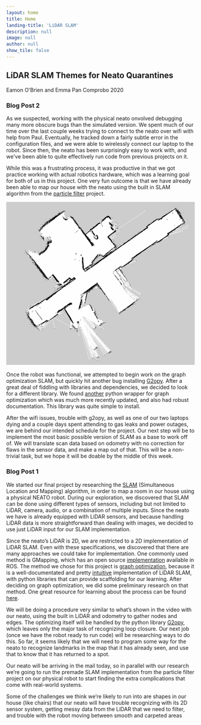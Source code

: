 ```yaml
---
layout: home
title: Home
landing-title: 'LiDAR SLAM'
description: null
image: null
author: null
show_tile: false
---
```


## LiDAR SLAM Themes for Neato Quarantines

Eamon O'Brien and Emma Pan
Comprobo 2020

### Blog Post 2
As we suspected, working with the physical neato onvolved debugging many more obscure bugs than the simulated version. We spent much of our time over the last couple weeks trying to connect to the neato over wifi with help from Paul. Eventually, he tracked down a fairly subtle error in the configuration files, and we were able to wirelessly connect our laptop to the robot. Since then, the neato has been surprisingly easy to work with, and we've been able to quite effectively run code from previous projects on it.

While this was a frustrating process, it was productive in that we got practice working with actual robotics hardware, which was a learning goal for both of us in this project. One very fun outcome is that we have already been able to map our house with the neato using the built in SLAM algorithm from the [particle filter](https://viahtml3.hypothes.is/proxy/https://comprobo20.github.io/assignments/robot_localization?via.client.openSidebar=1&via.client.requestConfigFromFrame.origin=https%3A%2F%2Flms.hypothes.is&via.client.requestConfigFromFrame.ancestorLevel=2&via.external_link_mode=new-tab) project. 

![image-of-upstairs-scan](upstairs.png)

Once the robot was functional, we attempted to begin work on the graph optimization SLAM, but quickly hit another bug installing [G2opy](https://github.com/uoip/g2opy). After a great deal of fiddling with libraries and dependencies, we decided to look for a different library. We found [another](https://pypi.org/project/graphslam/) python wrapper for graph optimization which was much more recently updated, and also had robust documentation. This library was quite simple to install.

After the wifi issues, trouble with g2opy, as well as one of our two laptops dying and a couple days spent attending to gas leaks and power outages, we are behind our intended schedule for the project. Our next step will be to implement the most basic possible version of SLAM as a base to work off of. We will translate scan data based on odometry with no correction for flaws in the sensor data, and make a map out of that. This will be a non-trivial task, but we hope it will be doable by the middle of this week.


### Blog Post 1
We started our final project by researching the [SLAM](https://www.mathworks.com/discovery/slam.html) (Simultaneous Location and Mapping) algorithm, in order to map a room in our house using a physical NEATO robot. During our exploration, we discovered that SLAM can be done using different types of sensors, including but not limited to LiDAR, camera, audio, or a combination of multiple inputs. Since the neato we have is already equipped with LiDAR sensors, and because handling LiDAR data is more straightforward than dealing with images, we decided to use just LiDAR input for our SLAM implementation. 

Since the neato’s LiDAR is 2D, we are restricted to a 2D implementation of LiDAR SLAM. Even with these specifications, we discovered that there are many approaches we could take for implementation. One commonly used method is GMapping, which has an open source [implementation](https://openslam-org.github.io/) available in ROS. The method we chose for this project is [graph optimization](http://www2.informatik.uni-freiburg.de/~stachnis/pdf/grisetti10titsmag.pdf), because it is a well-documentated and pretty [intuitive](https://towardsdatascience.com/everything-you-need-to-know-about-graph-slam-7f6f567f1a31) implementation of LiDAR SLAM, with python libraries that can provide scaffolding for our learning. After deciding on graph optimization, we did some preliminary research on that method. One great resource for learning about the process can be found [here](https://www.youtube.com/watch?v=saVZtgPyyJQ).

We will be doing a procedure very similar to what’s shown in the video with our neato, using the built in LiDAR and odometry to gather nodes and edges. The optimizing itself will be handled by the python library [G2opy](https://github.com/uoip/g2opy), which leaves only the major task of recognizing loop closure. Our next job (once we have the robot ready to run code) will be researching ways to do this. So far, it seems likely that we will need to program some way for the neato to recognize landmarks in the map that it has already seen, and use that to know that it has returned to a spot.

Our neato will be arriving in the mail today, so in parallel with our research we’re going to run the premade SLAM implementation from the particle filter project on our physical robot to start finding the extra complications that come with real-world systems.

Some of the challenges we think we’re likely to run into are shapes in our house (like chairs) that our neato will have trouble recognizing with its 2D sensor system, getting messy data from the LiDAR that we need to filter, and trouble with the robot moving between smooth and carpeted areas